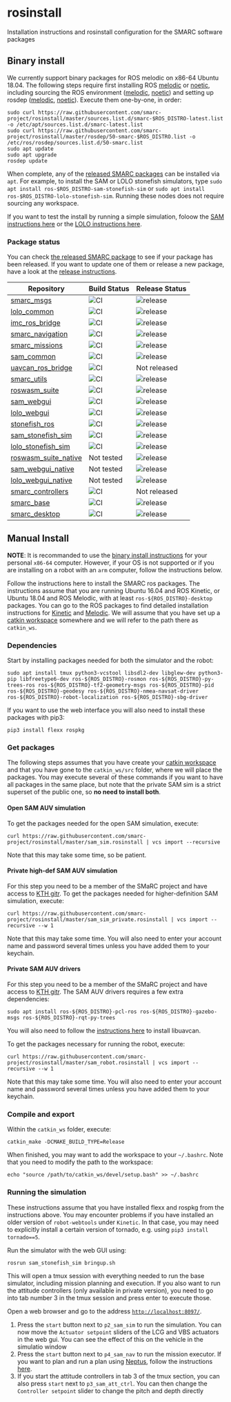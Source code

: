 # rosinstall
Installation instructions and rosinstall configuration for the SMARC software packages

## Binary install

We currently support binary packages for ROS melodic on x86-64 Ubuntu 18.04.
The following steps require first installing ROS [melodic](http://wiki.ros.org/melodic/Installation/Ubuntu)
or [noetic](http://wiki.ros.org/noetic/Installation/Ubuntu), including sourcing the ROS environment
([melodic](http://wiki.ros.org/melodic/Installation/Ubuntu#melodic.2FInstallation.2FDebEnvironment.Environment_setup), [noetic](http://wiki.ros.org/noetic/Installation/Ubuntu#noetic.2FInstallation.2FDebEnvironment.Environment_setup)) and setting up rosdep ([melodic](http://wiki.ros.org/melodic/Installation/Ubuntu#Installation.2FUbuntu.2FBinariesBuildDependencies.Dependencies_for_building_packages), [noetic](http://wiki.ros.org/noetic/Installation/Ubuntu#Dependencies_for_building_packages)).
Execute them one-by-one, in order:

```
sudo curl https://raw.githubusercontent.com/smarc-project/rosinstall/master/sources.list.d/smarc-$ROS_DISTRO-latest.list -o /etc/apt/sources.list.d/smarc-latest.list
sudo curl https://raw.githubusercontent.com/smarc-project/rosinstall/master/rosdep/50-smarc-$ROS_DISTRO.list -o /etc/ros/rosdep/sources.list.d/50-smarc.list  
sudo apt update
sudo apt upgrade
rosdep update
```

When complete, any of the [released SMARC packages](https://github.com/smarc-project/rosinstall/blob/master/rosdep/melodic/smarc.yaml)
can be installed via `apt`. For example, to install the SAM or LOLO stonefish simulators, type `sudo apt install ros-$ROS_DISTRO-sam-stonefish-sim` or `sudo apt install ros-$ROS_DISTRO-lolo-stonefish-sim`.
Running these nodes does not require sourcing any workspace.

If you want to test the install by running a simple simulation, foloow the [SAM instructions here](https://github.com/smarc-project/sam_stonefish_sim#running)
or the [LOLO instructions here](https://github.com/smarc-project/lolo_stonefish_sim#running).

### Package status

You can check [the released SMARC package](https://github.com/smarc-project/rosinstall/blob/master/rosdep/melodic/smarc.yaml)
to see if your package has been released. If you want to update one of them or release a new package,
have a look at the [release instructions](https://github.com/smarc-project/rosinstall/blob/master/docs/release_package.md).

| Repository | Build Status | Release Status |
| --- | --- | --- |
| [smarc_msgs](https://github.com/smarc-project/smarc_msgs) | ![CI](https://github.com/smarc-project/smarc_msgs/workflows/CI/badge.svg?branch=noetic-devel)  | ![release](https://github.com/smarc-project/smarc_msgs/workflows/release-deb/badge.svg) |
| [lolo_common](https://github.com/smarc-project/lolo_common/blob/noetic-devel/release_packages.yaml)  | ![CI](https://github.com/smarc-project/lolo_common/workflows/CI/badge.svg?branch=noetic-devel)  | ![release](https://github.com/smarc-project/lolo_common/workflows/release-deb/badge.svg) |
| [imc_ros_bridge](https://github.com/smarc-project/imc_ros_bridge)  | ![CI](https://github.com/smarc-project/imc_ros_bridge/workflows/CI/badge.svg?branch=noetic-devel)  | ![release](https://github.com/smarc-project/imc_ros_bridge/workflows/release-deb/badge.svg) |
| [smarc_navigation](https://github.com/smarc-project/smarc_navigation/blob/noetic-devel/release_packages.yaml)  | ![CI](https://github.com/smarc-project/smarc_navigation/workflows/CI/badge.svg?branch=noetic-devel)  | ![release](https://github.com/smarc-project/smarc_navigation/workflows/release-deb/badge.svg) |
| [smarc_missions](https://github.com/smarc-project/smarc_missions/blob/noetic-devel/release_packages.yaml)  | ![CI](https://github.com/smarc-project/smarc_missions/workflows/CI/badge.svg?branch=noetic-devel)  | ![release](https://github.com/smarc-project/smarc_missions/workflows/release-deb/badge.svg) |
| [sam_common](https://github.com/smarc-project/sam_common/blob/noetic-devel/release_packages.yaml)  | ![CI](https://github.com/smarc-project/sam_common/workflows/CI/badge.svg?branch=noetic-devel)  | ![release](https://github.com/smarc-project/sam_common/workflows/release-deb/badge.svg) |
| [uavcan_ros_bridge](https://github.com/smarc-project/uavcan_ros_bridge)  | ![CI](https://github.com/smarc-project/uavcan_ros_bridge/workflows/CI/badge.svg?branch=noetic-devel)  | Not released |
| [smarc_utils](https://github.com/smarc-project/smarc_utils/blob/noetic-devel/release_packages.yaml)  | ![CI](https://github.com/smarc-project/smarc_utils/workflows/CI/badge.svg?branch=noetic-devel)  |![release](https://github.com/smarc-project/smarc_utils/workflows/release-deb/badge.svg) |
| [roswasm_suite](https://github.com/nilsbore/roswasm_suite/blob/master/release_packages.yaml)  | ![CI](https://github.com/nilsbore/roswasm_suite/workflows/CI/badge.svg?branch=master)  | ![release](https://github.com/nilsbore/roswasm_suite/workflows/release-deb/badge.svg) |
| [sam_webgui](https://github.com/smarc-project/sam_webgui)  | ![CI](https://github.com/smarc-project/sam_webgui/workflows/CI/badge.svg?branch=master)  | ![release](https://github.com/smarc-project/sam_webgui/workflows/release-deb/badge.svg) |
| [lolo_webgui](https://github.com/smarc-project/lolo_webgui)  | ![CI](https://github.com/smarc-project/lolo_webgui/workflows/CI/badge.svg?branch=master)  | ![release](https://github.com/smarc-project/lolo_webgui/workflows/release-deb/badge.svg) |
| [stonefish_ros](https://github.com/smarc-project/stonefish_ros)  | ![CI](https://github.com/smarc-project/stonefish_ros/workflows/CI/badge.svg?branch=noetic-devel)  | ![release](https://github.com/smarc-project/stonefish_ros/workflows/release-deb/badge.svg) |
| [sam_stonefish_sim](https://github.com/smarc-project/sam_stonefish_sim)  | ![CI](https://github.com/smarc-project/sam_stonefish_sim/workflows/CI/badge.svg?branch=noetic-devel) | ![release](https://github.com/smarc-project/sam_stonefish_sim/workflows/release-deb/badge.svg) |
| [lolo_stonefish_sim](https://github.com/smarc-project/lolo_stonefish_sim)  | ![CI](https://github.com/smarc-project/lolo_stonefish_sim/workflows/CI/badge.svg?branch=noetic-devel) | ![release](https://github.com/smarc-project/lolo_stonefish_sim/workflows/release-deb/badge.svg) |
| [roswasm_suite_native](https://github.com/smarc-project-native-gui/roswasm_suite_native/blob/master/release_packages.yaml)  | Not tested | ![release](https://github.com/smarc-project-native-gui/roswasm_suite_native/workflows/release-deb/badge.svg) |
| [sam_webgui_native](https://github.com/smarc-project-native-gui/sam_webgui_native)  | Not tested  | ![release](https://github.com/smarc-project-native-gui/sam_webgui_native/workflows/release-deb/badge.svg) |
| [lolo_webgui_native](https://github.com/smarc-project-native-gui/lolo_webgui_native)  | Not tested  | ![release](https://github.com/smarc-project-native-gui/lolo_webgui_native/workflows/release-deb/badge.svg) |
| [smarc_controllers](https://github.com/smarc-project/smarc_controllers)  | ![CI](https://github.com/smarc-project/smarc_controllers/workflows/CI/badge.svg?branch=noetic-devel)  | Not released |
| [smarc_base](https://github.com/smarc-project/smarc_base)  | ![CI](https://github.com/smarc-project/smarc_base/workflows/CI/badge.svg?branch=noetic-devel)  |![release](https://github.com/smarc-project/smarc_base/workflows/release-deb/badge.svg) |
| [smarc_desktop](https://github.com/smarc-project/smarc_desktop)  | ![CI](https://github.com/smarc-project/smarc_desktop/workflows/CI/badge.svg?branch=noetic-devel)  |![release](https://github.com/smarc-project/smarc_desktop/workflows/release-deb/badge.svg) |


## Manual Install

**NOTE**: It is recommanded to use the [binary install instructions](https://github.com/smarc-project/rosinstall#binary-install)
for your personal `x86-64` computer. However, if your OS is not supported or if you are installing
on a robot with an `arm` computer, follow the instructions below.

Follow the instructions here to install the SMARC ros packages.
The instructions assume that you are running Ubuntu 16.04 and ROS Kinetic,
or Ubuntu 18.04 and ROS Melodic, with at least `ros-${ROS_DISTRO}-desktop` packages.
You can go to the ROS packages to find detailed installation instructions for
[Kinetic](http://wiki.ros.org/kinetic/Installation/Ubuntu)
and [Melodic](http://wiki.ros.org/melodic/Installation/Ubuntu).
We will assume that you have set up a [catkin workspace](http://wiki.ros.org/catkin/Tutorials/create_a_workspace)
somewhere and we will refer to the path there as `catkin_ws`.

### Dependencies

Start by installing packages needed for both the simulator and the robot:
```
sudo apt install tmux python3-vcstool libsdl2-dev libglew-dev python3-pip libfreetype6-dev ros-${ROS_DISTRO}-rosmon ros-${ROS_DISTRO}-py-trees-ros ros-${ROS_DISTRO}-tf2-geometry-msgs ros-${ROS_DISTRO}-pid ros-${ROS_DISTRO}-geodesy ros-${ROS_DISTRO}-nmea-navsat-driver ros-${ROS_DISTRO}-robot-localization ros-${ROS_DISTRO}-sbg-driver
```

If you want to use the web interface you will also need to install these packages with pip3:
```
pip3 install flexx rospkg
```

### Get packages

The following steps assumes that you have create your [catkin workspace](http://wiki.ros.org/catkin/Tutorials/create_a_workspace)
and that you have gone to the `catkin_ws/src` folder, where we will place the packages.
You may execute several of these commands if you want to have all packages in the same place,
but note that the private SAM sim is a strict superset of the public one,
so **no need to install both**.

#### Open SAM AUV simulation

To get the packages needed for the open SAM simulation, execute:
```
curl https://raw.githubusercontent.com/smarc-project/rosinstall/master/sam_sim.rosinstall | vcs import --recursive
```
Note that this may take some time, so be patient.

#### Private high-def SAM AUV simulation

For this step you need to be a member of the SMaRC project and have access to [KTH gitr](https://gitr.sys.kth.se).
To get the packages needed for higher-definition SAM simulation, execute:
```
curl https://raw.githubusercontent.com/smarc-project/rosinstall/master/sam_sim_private.rosinstall | vcs import --recursive --w 1
```
Note that this may take some time. You will also need to enter your account name and password several times
unless you have added them to your keychain.

#### Private SAM AUV drivers

For this step you need to be a member of the SMaRC project and have access to [KTH gitr](https://gitr.sys.kth.se).
The SAM AUV drivers requires a few extra dependencies:
```
sudo apt install ros-${ROS_DISTRO}-pcl-ros ros-${ROS_DISTRO}-gazebo-msgs ros-${ROS_DISTRO}-rqt-py-trees
```
You will also need to follow the [instructions here](https://github.com/smarc-project/uavcan_ros_bridge#dependencies--building) to install libuavcan.


To get the packages necessary for running the robot, execute:
```
curl https://raw.githubusercontent.com/smarc-project/rosinstall/master/sam_robot.rosinstall | vcs import --recursive --w 1
```
Note that this may take some time. You will also need to enter your account name and password several times
unless you have added them to your keychain.

### Compile and export

Within the `catkin_ws` folder, execute:
```
catkin_make -DCMAKE_BUILD_TYPE=Release
```
When finished, you may want to add the workspace to
your `~/.bashrc`. Note that you need to modify the path to the workspace:
```
echo "source /path/to/catkin_ws/devel/setup.bash" >> ~/.bashrc
```
### Running the simulation

These instructions assume that you have installed flexx and rospkg from the
instructions above. You may encounter problems if you have installed
an older version of `robot-webtools` under `Kinetic`. In that case, you
may need to explicitly install a certain version of tornado, e.g. using `pip3 install tornado==5`.

Run the simulator with the web GUI using:
```
rosrun sam_stonefish_sim bringup.sh
```
This will open a tmux session with everything needed to run
the base simulator, including mission planning and execution.
If you also want to run the attitude controllers (only available in private version),
you need to go into tab number 3 in the tmux session and press enter to execute those.

Open a web browser and go to the address [`http://localhost:8097/`](http://localhost:8097/).

1. Press the `start` button next to `p2_sam_sim` to run the simulation. You can now move the `Actuator setpoint` sliders of the LCG and VBS actuators in the web gui. You can see the effect of this on the vehicle in the simulatio window
2. Press the `start` button next to `p4_sam_nav` to run the mission executor. If you want to plan and run a plan using [Neptus](https://lsts.fe.up.pt/toolchain/neptus), follow the instructions [here](https://github.com/smarc-project/imc_ros_bridge#neptus-auv-integration).
3. If you start the attitude controllers in tab 3 of the tmux section, you can also press `start` next to `p3_sam_att_ctrl`. You can then change the `Controller setpoint` slider to change the pitch and depth directly
